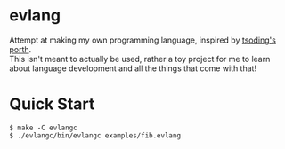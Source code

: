 # evlang

Attempt at making my own programming language, inspired by [tsoding's porth](https://gitlab.com/tsoding/porth). \
This isn't meant to actually be used, rather a toy project for me to learn about language development and all the things that come with that!

# Quick Start

```console
$ make -C evlangc
$ ./evlangc/bin/evlangc examples/fib.evlang
```
